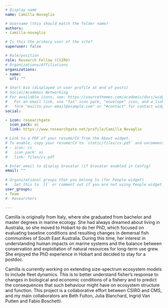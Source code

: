 ```yaml
---
# Display name
name: Camilla Novaglio

# Username (this should match the folder name)
authors:
- camilla-novaglio

# Is this the primary user of the site?
superuser: false

# Role/position
role: Research Fellow (CSIRO)
# Organizations/Affiliations
organizations:
- name: 
  url: ""

# Short bio (displayed in user profile at end of posts)
# Social/Academic Networking
# For available icons, see: https://sourcethemes.com/academic/docs/widgets/#icons
#   For an email link, use "fas" icon pack, "envelope" icon, and a link in the
#   form "mailto:your-email@example.com" or "#contact" for contact widget.
social:

- icon: researchgate
  icon_pack: ai
  link: https://www.researchgate.net/profile/Camilla_Novaglio

# Link to a PDF of your resume/CV from the About widget.
# To enable, copy your resume/CV to `static/files/cv.pdf` and uncomment the lines below.  
# - icon: cv
#   icon_pack: ai
#   link: files/cv.pdf

# Enter email to display Gravatar (if Gravatar enabled in Config)
email: ""
  
# Organizational groups that you belong to (for People widget)
#   Set this to `[]` or comment out if you are not using People widget.  
user_groups:
- Team
#- Researchers

---
```

Camilla is originally from Italy, where she graduated from bachelor and master degrees in marine ecology. She had always dreamed about living in Australia, so she moved to Hobart to do her PhD, which focused on evaluating baseline conditions and resulting changes in demersal fish communities of South East Australia. During this time, her interest in understanding human impacts on marine systems and the balance between conservation and exploitation of natural resources for long-term use grew. She enjoyed the PhD experience in Hobart and decided to stay for a postdoc.

Camilla is currently working on extending size-spectrum ecosystem models to include fleet dynamics. This is to better understand fisher’s response to changes in biological and economic conditions of a fishery and to predict the consequences that such behaviour might have on ecosystem structure and function. This project is a collaborative effort between CSIRO and CMS, and my main collaborators are Beth Fulton, Julia Blanchard, Ingrid Van Putten and Fabio Boschetti.